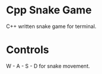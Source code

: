 # Cpp Snake Game
C++ written snake game for terminal.


# Controls
W - A - S - D for snake movement.